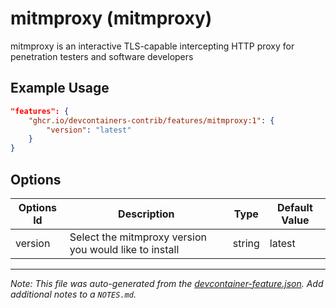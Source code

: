 
# mitmproxy (mitmproxy)

mitmproxy is an interactive TLS-capable intercepting HTTP proxy for penetration testers and software developers

## Example Usage

```json
"features": {
    "ghcr.io/devcontainers-contrib/features/mitmproxy:1": {
        "version": "latest"
    }
}
```

## Options

| Options Id | Description | Type | Default Value |
|-----|-----|-----|-----|
| version | Select the mitmproxy version you would like to install | string | latest |



---

_Note: This file was auto-generated from the [devcontainer-feature.json](https://github.com/devcontainers-contrib/features/blob/main/src/mitmproxy/devcontainer-feature.json).  Add additional notes to a `NOTES.md`._
